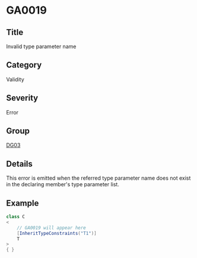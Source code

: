 # GA0019

## Title
Invalid type parameter name

## Category
Validity

## Severity
Error

## Group
[DG03](groups/DG03.md)

## Details
This error is emitted when the referred type parameter name does not exist in the declaring member's type parameter list.

## Example
```csharp
class C
<
    // GA0019 will appear here
    [InheritTypeConstraints("T1")]
    T
>
{ }
```

